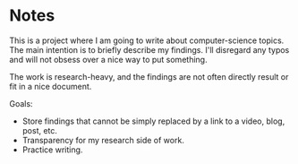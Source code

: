 # Notes

This is a project where I am going to write about computer-science topics.
The main intention is to briefly describe my findings. I'll disregard any typos and will not obsess over a nice way to put something.

The work is research-heavy, and the findings are not often directly result or fit in a nice document.

Goals:
- Store findings that cannot be simply replaced by a link to a video, blog, post, etc.
- Transparency for my research side of work.
- Practice writing.